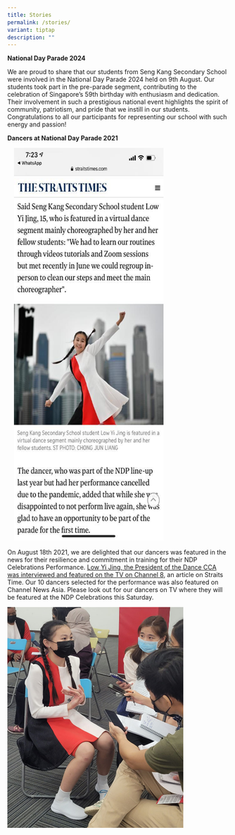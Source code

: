 ```yaml
---
title: Stories
permalink: /stories/
variant: tiptap
description: ""
---
```

<p><strong>National Day Parade 2024</strong>
</p>
<p>We are proud to share that our students from Seng Kang Secondary School
were involved in the National Day Parade 2024 held on 9th August. Our students
took part in the pre-parade segment, contributing to the celebration of
Singapore’s 59th birthday with enthusiasm and dedication. Their involvement
in such a prestigious national event highlights the spirit of community,
patriotism, and pride that we instill in our students. Congratulations
to all our participants for representing our school with such energy and
passion!</p>
<p></p>
<p><strong>Dancers at National Day Parade 2021</strong>
</p>
<div class="isomer-image-wrapper">
<img style="width:340px;height:890px;margin-left:15px;" height="auto" width="100%" src="/images/Achievements/SKY%20Dancers%20NDP2021.jpeg">
</div>
<p>On August 18th 2021, we are delighted that our dancers was featured in
the news for their resilience and commitment in training for their NDP
Celebrations Performance.&nbsp;<a href="https://sengkangsec.moe.edu.sg/qql/slot/u159/2019/Achievements/Student%20Achievements/NDP%202021/SKY%20Dancers%20NDP2021.mp4" rel="noopener noreferrer nofollow" target="_blank">Low Yi Jing, the President of the Dance CCA was interviewed and featured on the TV on Channel 8</a>,
an article on Straits Time. Our 10 dancers selected for the performance
was also featured on Channel News Asia. Please look out for our dancers
on TV where they will be featured at the NDP Celebrations this Saturday.</p>
<div class="isomer-image-wrapper">
<img style="width:400px;height:500px;margin-right:15px;" height="auto" width="100%" src="/images/Achievements/SKY%20Dancers%20NDP2021%20a.jpeg">
</div>
<p></p>